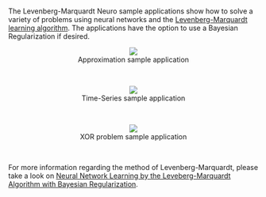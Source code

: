 <br />

The Levenberg-Marquardt Neuro sample applications show how to solve a variety of problems using neural networks and the [Levenberg-Marquardt learning algorithm](http://accord.googlecode.com/svn/docs/html/T_Accord_Neuro_Learning_LevenbergMarquardtLearning.htm). The applications have the option to use a Bayesian Regularization if desired.

<p align='center'>
<img src='http://accord.googlecode.com/svn/wiki/samples/accord-neuro-levenberg-approximation-img.png' />
<br />Approximation sample application<br>
</p><br />

<p align='center'>
<img src='http://accord.googlecode.com/svn/wiki/samples/accord-neuro-levenberg-timeseries-img.png' />
<br />Time-Series sample application<br>
</p><br />

<p align='center'>
<img src='http://accord.googlecode.com/svn/wiki/samples/accord-neuro-levenberg-xorproblem-img.png' />
<br />XOR problem sample application<br>
</p><br />

For more information regarding the method of Levenberg-Marquardt, please take a look on [Neural Network Learning by the Leveberg-Marquardt Algorithm with Bayesian Regularization](http://crsouza.blogspot.com.br/2009/11/neural-network-learning-by-levenberg_18.html).